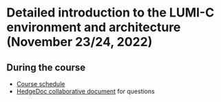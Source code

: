 # Detailed introduction to the LUMI-C environment and architecture (November 23/24, 2022)

## During the course

-   [Course schedule](schedule.md)
-   [HedgeDoc collaborative document](https://md.sigma2.no/lumi-c-brussels) for questions
